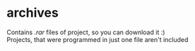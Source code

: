 # archives  
Contains *.rar* files of project, so you can download it :)  
Projects, that were programmed in just one file aren't included  
